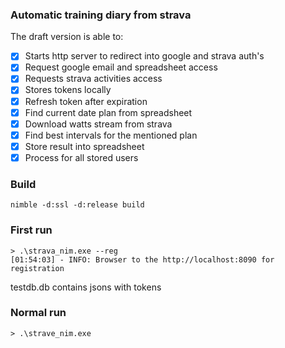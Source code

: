 ### Automatic training diary from strava

The draft version is able to:
- [x] Starts http server to redirect into google and strava auth's
- [x] Request google email and spreadsheet access
- [x] Requests strava activities access
- [x] Stores tokens locally
- [x] Refresh token after expiration
- [x] Find current date plan from spreadsheet
- [x] Download watts stream from strava
- [x] Find best intervals for the mentioned plan
- [x] Store result into spreadsheet
- [x] Process for all stored users

### Build
```shell
nimble -d:ssl -d:release build
```

### First run
```shell
> .\strava_nim.exe --reg
[01:54:03] - INFO: Browser to the http://localhost:8090 for registration
```

testdb.db contains jsons with tokens

### Normal run
```shell
> .\strave_nim.exe
```

